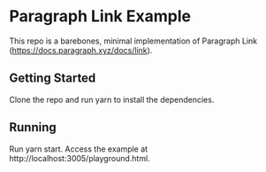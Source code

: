 # Paragraph Link Example

This repo is a barebones, minimal implementation of Paragraph Link (https://docs.paragraph.xyz/docs/link).

## Getting Started

Clone the repo and run yarn to install the dependencies.

## Running

Run yarn start. Access the example at http://localhost:3005/playground.html.
